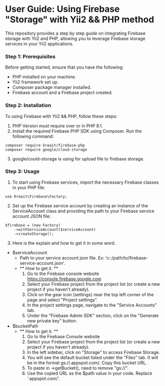 # User Guide: Using Firebase "Storage" with Yii2 && PHP method
This repository provides a step by step guide on integrating Firebase storage with Yii2 and PHP, allowing you to leverage Firebase storage services in your Yii2 applications. 

### Step 1: Prerequisites
Before getting started, ensure that you have the following:

- PHP installed on your machine.
- Yii2 framework set up.
- Composer package manager installed.
- Firebase account and a Firebase project created.

### Step 2: Installation
To using Firebase with Yii2 && PHP, follow these steps:
1. PHP Version must require over or in PHP 8.1. 
2. Install the required Firebase PHP SDK using Composer. Run the following command:

```
composer require kreait/firebase-php
composer require google/cloud-storage
```
3. google/could-storage is using for upload file to firebase storage.

### Step 3: Usage
1. To start using Firebase services, import the necessary Firebase classes in your PHP file:
```
use Kreait\Firebase\Factory;
```

2. Set up the Firebase service account by creating an instance of the ServiceAccount class and providing the path to your Firebase service account JSON file:
```
$firebase = (new Factory)
    ->withServiceAccount($serviceAccount)
    ->createStorage();
```

3. Here is the explain and how to get it in some word.
- $serviceAccount
  - Path to your service account json file. Ex: 'c::/path/to/firebase-service-account.json'.
  - ** How to get it. **
    1. Go to the Firebase console website https://console.firebase.google.com
    2. Select your Firebase project from the project list (or create a new project if you haven't already).
    3. Click on the gear icon (settings) near the top left corner of the page and select "Project settings".
    4. In the project settings page, navigate to the "Service Accounts" tab.
    5. Under the "Firebase Admin SDK" section, click on the "Generate new private key" button.
- $bucketPath
  - ** How to get it. **
    1. Go to the Firebase Console website
    2. Select your Firebase project from the project list (or create a new project if you haven't already).
    3. In the left sidebar, click on "Storage" to access Firebase Storage.
    4. You will see the default bucket listed under the "Files" tab. It will be in the format gs://<your-project-id>.appspot.com/. Copy this bucket URL.
    5. To paste in ->getBucket(), need to remove "gs://".
    6. Use the copied URL as the $path value in your code. Replace '<your-project-id>.appspot.com/'.


